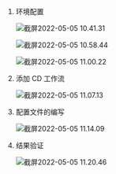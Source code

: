 1. 环境配置

   ![截屏2022-05-05 10.41.31](https://raw.githubusercontent.com/hjc-owo/hjc-owo.github.io/img/202205051102046.png)

   ![截屏2022-05-05 10.58.44](https://raw.githubusercontent.com/hjc-owo/hjc-owo.github.io/img/202205051102098.png)

   ![截屏2022-05-05 11.00.22](https://raw.githubusercontent.com/hjc-owo/hjc-owo.github.io/img/202205051102116.png)

2. 添加 CD 工作流

   ![截屏2022-05-05 11.07.13](https://raw.githubusercontent.com/hjc-owo/hjc-owo.github.io/img/202205051113124.png)

3. 配置文件的编写

   ![截屏2022-05-05 11.14.09](https://raw.githubusercontent.com/hjc-owo/hjc-owo.github.io/img/202205051121094.png)

4. 结果验证

   ![截屏2022-05-05 11.20.46](https://raw.githubusercontent.com/hjc-owo/hjc-owo.github.io/img/202205051121308.png)
